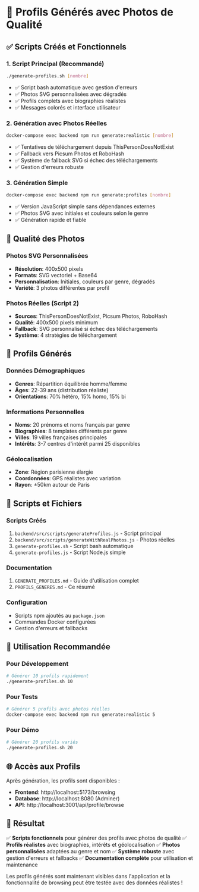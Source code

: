 # 🎉 Profils Générés avec Photos de Qualité

## ✅ Scripts Créés et Fonctionnels

### 1. **Script Principal (Recommandé)**
```bash
./generate-profiles.sh [nombre]
```
- ✅ Script bash automatique avec gestion d'erreurs
- ✅ Photos SVG personnalisées avec dégradés
- ✅ Profils complets avec biographies réalistes
- ✅ Messages colorés et interface utilisateur

### 2. **Génération avec Photos Réelles**
```bash
docker-compose exec backend npm run generate:realistic [nombre]
```
- ✅ Tentatives de téléchargement depuis ThisPersonDoesNotExist
- ✅ Fallback vers Picsum Photos et RoboHash
- ✅ Système de fallback SVG si échec des téléchargements
- ✅ Gestion d'erreurs robuste

### 3. **Génération Simple**
```bash
docker-compose exec backend npm run generate:profiles [nombre]
```
- ✅ Version JavaScript simple sans dépendances externes
- ✅ Photos SVG avec initiales et couleurs selon le genre
- ✅ Génération rapide et fiable

## 🎨 Qualité des Photos

### Photos SVG Personnalisées
- **Résolution**: 400x500 pixels
- **Formats**: SVG vectoriel + Base64
- **Personnalisation**: Initiales, couleurs par genre, dégradés
- **Variété**: 3 photos différentes par profil

### Photos Réelles (Script 2)
- **Sources**: ThisPersonDoesNotExist, Picsum Photos, RoboHash
- **Qualité**: 400x500 pixels minimum
- **Fallback**: SVG personnalisé si échec des téléchargements
- **Système**: 4 stratégies de téléchargement

## 👤 Profils Générés

### Données Démographiques
- **Genres**: Répartition équilibrée homme/femme
- **Âges**: 22-39 ans (distribution réaliste)
- **Orientations**: 70% hétéro, 15% homo, 15% bi

### Informations Personnelles
- **Noms**: 20 prénoms et noms français par genre
- **Biographies**: 8 templates différents par genre
- **Villes**: 19 villes françaises principales
- **Intérêts**: 3-7 centres d'intérêt parmi 25 disponibles

### Géolocalisation
- **Zone**: Région parisienne élargie
- **Coordonnées**: GPS réalistes avec variation
- **Rayon**: ±50km autour de Paris

## 🔧 Scripts et Fichiers

### Scripts Créés
1. `backend/src/scripts/generateProfiles.js` - Script principal
2. `backend/src/scripts/generateWithRealPhotos.js` - Photos réelles
3. `generate-profiles.sh` - Script bash automatique
4. `generate-profiles.js` - Script Node.js simple

### Documentation
1. `GENERATE_PROFILES.md` - Guide d'utilisation complet
2. `PROFILS_GENERES.md` - Ce résumé

### Configuration
- Scripts npm ajoutés au `package.json`
- Commandes Docker configurées
- Gestion d'erreurs et fallbacks

## 🎯 Utilisation Recommandée

### Pour Développement
```bash
# Générer 10 profils rapidement
./generate-profiles.sh 10
```

### Pour Tests
```bash
# Générer 5 profils avec photos réelles
docker-compose exec backend npm run generate:realistic 5
```

### Pour Démo
```bash
# Générer 20 profils variés
./generate-profiles.sh 20
```

## 🌐 Accès aux Profils

Après génération, les profils sont disponibles :
- **Frontend**: http://localhost:5173/browsing
- **Database**: http://localhost:8080 (Adminer)
- **API**: http://localhost:3001/api/profile/browse

## 🎉 Résultat

✅ **Scripts fonctionnels** pour générer des profils avec photos de qualité
✅ **Profils réalistes** avec biographies, intérêts et géolocalisation
✅ **Photos personnalisées** adaptées au genre et nom
✅ **Système robuste** avec gestion d'erreurs et fallbacks
✅ **Documentation complète** pour utilisation et maintenance

Les profils générés sont maintenant visibles dans l'application et la fonctionnalité de browsing peut être testée avec des données réalistes !
